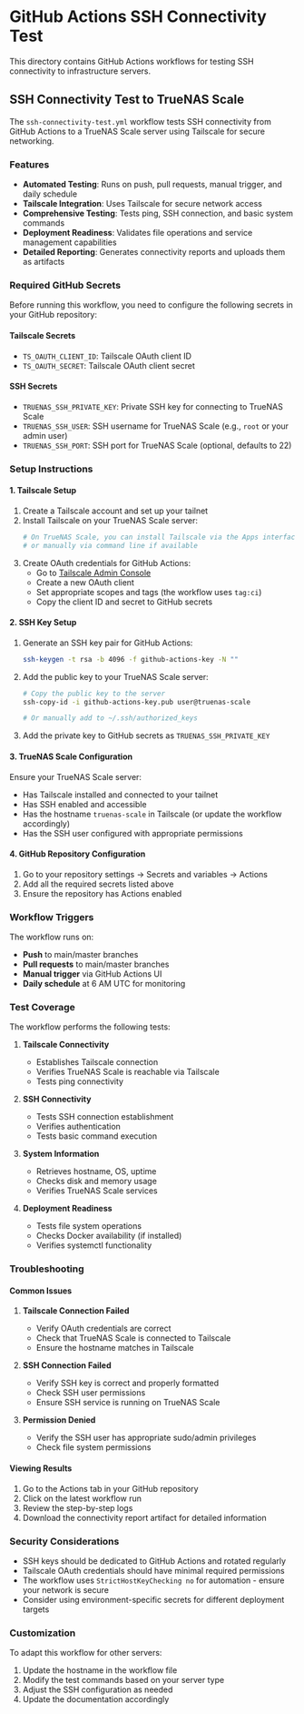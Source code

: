 # GitHub Actions SSH Connectivity Test

This directory contains GitHub Actions workflows for testing SSH connectivity to infrastructure servers.

## SSH Connectivity Test to TrueNAS Scale

The `ssh-connectivity-test.yml` workflow tests SSH connectivity from GitHub Actions to a TrueNAS Scale server using Tailscale for secure networking.

### Features

- **Automated Testing**: Runs on push, pull requests, manual trigger, and daily schedule
- **Tailscale Integration**: Uses Tailscale for secure network access
- **Comprehensive Testing**: Tests ping, SSH connection, and basic system commands
- **Deployment Readiness**: Validates file operations and service management capabilities
- **Detailed Reporting**: Generates connectivity reports and uploads them as artifacts

### Required GitHub Secrets

Before running this workflow, you need to configure the following secrets in your GitHub repository:

#### Tailscale Secrets
- `TS_OAUTH_CLIENT_ID`: Tailscale OAuth client ID
- `TS_OAUTH_SECRET`: Tailscale OAuth client secret

#### SSH Secrets
- `TRUENAS_SSH_PRIVATE_KEY`: Private SSH key for connecting to TrueNAS Scale
- `TRUENAS_SSH_USER`: SSH username for TrueNAS Scale (e.g., `root` or your admin user)
- `TRUENAS_SSH_PORT`: SSH port for TrueNAS Scale (optional, defaults to 22)

### Setup Instructions

#### 1. Tailscale Setup

1. Create a Tailscale account and set up your tailnet
2. Install Tailscale on your TrueNAS Scale server:
   ```bash
   # On TrueNAS Scale, you can install Tailscale via the Apps interface
   # or manually via command line if available
   ```
3. Create OAuth credentials for GitHub Actions:
   - Go to [Tailscale Admin Console](https://login.tailscale.com/admin/settings/oauth)
   - Create a new OAuth client
   - Set appropriate scopes and tags (the workflow uses `tag:ci`)
   - Copy the client ID and secret to GitHub secrets

#### 2. SSH Key Setup

1. Generate an SSH key pair for GitHub Actions:
   ```bash
   ssh-keygen -t rsa -b 4096 -f github-actions-key -N ""
   ```

2. Add the public key to your TrueNAS Scale server:
   ```bash
   # Copy the public key to the server
   ssh-copy-id -i github-actions-key.pub user@truenas-scale
   
   # Or manually add to ~/.ssh/authorized_keys
   ```

3. Add the private key to GitHub secrets as `TRUENAS_SSH_PRIVATE_KEY`

#### 3. TrueNAS Scale Configuration

Ensure your TrueNAS Scale server:
- Has Tailscale installed and connected to your tailnet
- Has SSH enabled and accessible
- Has the hostname `truenas-scale` in Tailscale (or update the workflow accordingly)
- Has the SSH user configured with appropriate permissions

#### 4. GitHub Repository Configuration

1. Go to your repository settings → Secrets and variables → Actions
2. Add all the required secrets listed above
3. Ensure the repository has Actions enabled

### Workflow Triggers

The workflow runs on:
- **Push** to main/master branches
- **Pull requests** to main/master branches
- **Manual trigger** via GitHub Actions UI
- **Daily schedule** at 6 AM UTC for monitoring

### Test Coverage

The workflow performs the following tests:

1. **Tailscale Connectivity**
   - Establishes Tailscale connection
   - Verifies TrueNAS Scale is reachable via Tailscale
   - Tests ping connectivity

2. **SSH Connectivity**
   - Tests SSH connection establishment
   - Verifies authentication
   - Tests basic command execution

3. **System Information**
   - Retrieves hostname, OS, uptime
   - Checks disk and memory usage
   - Verifies TrueNAS Scale services

4. **Deployment Readiness**
   - Tests file system operations
   - Checks Docker availability (if installed)
   - Verifies systemctl functionality

### Troubleshooting

#### Common Issues

1. **Tailscale Connection Failed**
   - Verify OAuth credentials are correct
   - Check that TrueNAS Scale is connected to Tailscale
   - Ensure the hostname matches in Tailscale

2. **SSH Connection Failed**
   - Verify SSH key is correct and properly formatted
   - Check SSH user permissions
   - Ensure SSH service is running on TrueNAS Scale

3. **Permission Denied**
   - Verify the SSH user has appropriate sudo/admin privileges
   - Check file system permissions

#### Viewing Results

1. Go to the Actions tab in your GitHub repository
2. Click on the latest workflow run
3. Review the step-by-step logs
4. Download the connectivity report artifact for detailed information

### Security Considerations

- SSH keys should be dedicated to GitHub Actions and rotated regularly
- Tailscale OAuth credentials should have minimal required permissions
- The workflow uses `StrictHostKeyChecking no` for automation - ensure your network is secure
- Consider using environment-specific secrets for different deployment targets

### Customization

To adapt this workflow for other servers:

1. Update the hostname in the workflow file
2. Modify the test commands based on your server type
3. Adjust the SSH configuration as needed
4. Update the documentation accordingly